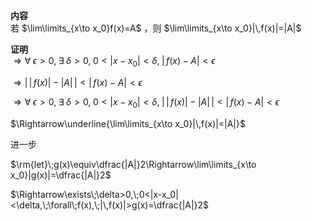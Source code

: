 **内容**  
若 $\lim\limits_{x\to x_0}f(x)=A$ ，则 $\lim\limits_{x\to x_0}|\,f(x)|=|A|$  
  
**证明**  
$\Rightarrow\forall\;\epsilon>0,\;\exists\;\delta>0,\;0<|x-x_0|<\delta,\;|\,f(x)-A|<\epsilon$  
  
$\Rightarrow\left|\,|\,f(x)|-|A|\,\right|<|\,f(x)-A|<\epsilon$  
  
$\Rightarrow\forall\;\epsilon>0,\;\exists\;\delta>0,\;0<|x-x_0|<\delta,\;\left|\,|\,f(x)|-|A|\,\right|<|\,f(x)-A|<\epsilon$  
  
$\Rightarrow\underline{\lim\limits_{x\to x_0}|\,f(x)|=|A|}$  
  
进一步  
  
$\rm{let}\;g(x)\equiv\dfrac{|A|}2\Rightarrow\lim\limits_{x\to x_0}|g(x)|=\dfrac{|A|}2$  
  
$\Rightarrow\exists\;\delta>0,\;0<|x-x_0|<\delta,\;\forall\;f(x),\;|\,f(x)|>g(x)=\dfrac{|A|}2$  
